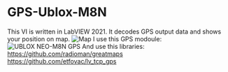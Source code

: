 # GPS-Ublox-M8N
This VI is written in LabVIEW 2021.
It decodes GPS output data and shows your position on map.
![Map](https://user-images.githubusercontent.com/49698257/209210107-06317cbe-6dce-4575-8fe7-55b4ef84f9f7.png)
I use this GPS modoule:
![UBLOX NEO-M8N GPS](https://user-images.githubusercontent.com/49698257/209210167-f57b42a3-3745-489b-a02c-8695ef9547ab.jpg)
And use this libraries:
https://github.com/radioman/greatmaps
https://github.com/etfovac/lv_tcp_gps
